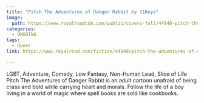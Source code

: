 ```yaml
---
title: "Pitch The Adventures of Danger Rabbit by 11Keys"
image:
  path: https://www.royalroadcdn.com/public/covers-full/44840-pitch-the-adventures-of-danger-rabbit.jpg
categories:
  - ONGOING
tags:
  - Queer
link: https://www.royalroad.com/fiction/44840/pitch-the-adventures-of-danger-rabbit

---
```

LGBT, Adventure, Comedy, Low Fantasy, Non-Human Lead, Slice of Life
Pitch The Adventures of Danger Rabbit is an adult cartoon unafraid of being crass and bold while carrying heart and morals. Follow the life of a boy living in a world of magic where spell books are sold like cookbooks.


